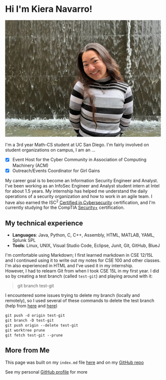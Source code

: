 # Hi I'm Kiera Navarro!

[<img src="IMG_0706.jpg">]()

I'm a 3rd year Math-CS student at UC San Diego. I'm fairly involved on student organizations on campus, I am an ...
- [X] Event Host for the Cyber Community in Association of Computing Machinery (ACM) 
- [X] Outreach/Events Coordinator for Girl Gains

My career goal is to become an Information Security Engineer and Analyst. I've been working as an InfoSec Engineer and Analyst student intern at Intel for about 1.5 years. My internship has helped me understand the daily operations of a security organization and how to work in an agile team. I have also earned the ISC<sup>2</sup> [Certified in Cybersecurity](https://www.isc2.org/certified-in-cybersecurity?filter=featured&searchRoot=A82B5ABE5FF04271998AE8A4B5D7DEFD) certification, and I'm currently studying for the CompTIA [Security+](https://www.comptia.org/certifications/security) certification. 

## My technical experience

* **Languages**: Java, Python, C, C++, Assembly, HTML, MATLAB, YAML, Splunk SPL
* **Tools**: Linux, UNIX, Visual Studio Code, Eclipse, Junit, Git, GitHub, BlueJ 

I'm comfortable using Markdown; I first learned markdown in CSE 12/15L and I continued using it to write out my notes for CSE 100 and other classes. I'm also experienced in HTML and I've used it in my internship. <br>
However, I had to relearn Git from when I took CSE 15L in my first year. I did so by creating a test branch (called `test-git`) and playing around with it:
> git branch test-git

I encountered some issues trying to delete my branch (locally and remotely), so I used several of these commands to delete the test branch (help from [here](https://www.git-tower.com/learn/git/faq/delete-remote-branch) and [here](https://stackoverflow.com/questions/2003505/how-do-i-delete-a-git-branch-locally-and-remotely))
```
git push -d origin test-git
git branch -D test-git
git push origin --delete test-git
git worktree prune
git fetch test-git --prune
```

## More from Me

This page was built on my `index.md` file [here](https://github.com/kieraliz/cse110/blob/main/index.md) and on my [GitHub repo](https://github.com/kieraliz/cse110)

See my personal [GitHub profile](https://github.com/kieraliz) for more
